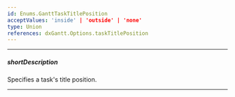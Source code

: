 ```yaml
---
id: Enums.GanttTaskTitlePosition
acceptValues: 'inside' | 'outside' | 'none'
type: Union
references: dxGantt.Options.taskTitlePosition
---
```

---
##### shortDescription
Specifies a task's title position.

---
